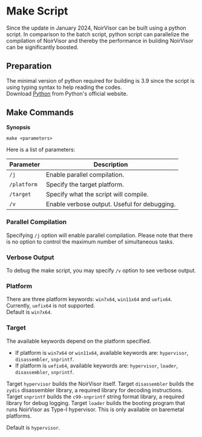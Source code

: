 # Make Script
Since the update in January 2024, NoirVisor can be built using a python script. In comparison to the batch script, python script can parallelize the compilation of NoirVisor and thereby the performance in building NoirVisor can be significantly boosted.

## Preparation
The minimal version of python required for building is 3.9 since the script is using typing syntax to help reading the codes. \
Download [Python](https://www.python.org/downloads/windows/) from Python's official website.

## Make Commands
**Synopsis**
```
make <parameters>
```

Here is a list of parameters:

| Parameter | Description |
|---|---|
| `/j` | Enable parallel compilation. |
| `/platform` | Specify the target platform. |
| `/target` | Specify what the script will compile. |
| `/v` | Enable verbose output. Useful for debugging. |

### Parallel Compilation
Specifying `/j` option will enable parallel compilation. Please note that there is no option to control the maximum number of simultaneous tasks.

### Verbose Output
To debug the make script, you may specify `/v` option to see verbose output.

### Platform
There are three platform keywords: `win7x64`, `win11x64` and `uefix64`. Currently, `uefix64` is not supported. \
Default is `win7x64`.

### Target
The available keywords depend on the platform specified.

- If platform is `win7x64` or `win11x64`, available keywords are: `hypervisor`, `disassembler`, `snprintf`.
- If platform is `uefix64`, available keywords are: `hypervisor`, `loader`, `disassembler`, `snprintf`.

Target `hypervisor` builds the NoirVisor itself.
Target `disassembler` builds the `zydis` disassembler library, a required library for decoding instructions.
Target `snprintf` builds the `c99-snprintf` string format library, a required library for debug logging.
Target `loader` builds the booting program that runs NoirVisor as Type-I hypervisor. This is only available on baremetal platforms.

Default is `hypervisor`.